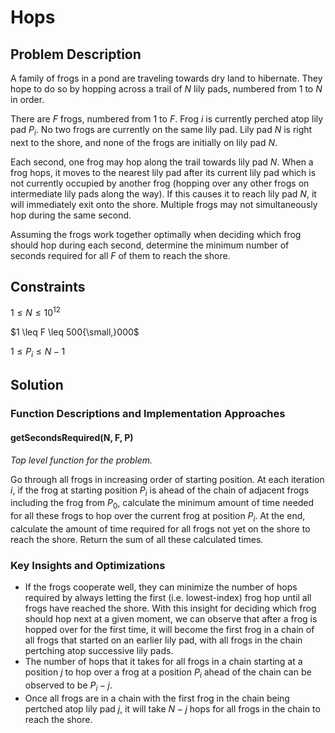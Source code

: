 # Hops

## Problem Description

A family of frogs in a pond are traveling towards dry land to hibernate. They hope to do so by hopping across a trail of $N$ lily pads, numbered from $1$ to $N$ in order.

There are $F$ frogs, numbered from $1$ to $F$. Frog $i$ is currently perched atop lily pad $P_i$. No two frogs are currently on the same lily pad. Lily pad $N$ is right next to the shore, and none of the frogs are initially on lily pad $N$.

Each second, one frog may hop along the trail towards lily pad $N$. When a frog hops, it moves to the nearest lily pad after its current lily pad which is not currently occupied by another frog (hopping over any other frogs on intermediate lily pads along the way). If this causes it to reach lily pad $N$, it will immediately exit onto the shore. Multiple frogs may not simultaneously hop during the same second.

Assuming the frogs work together optimally when deciding which frog should hop during each second, determine the minimum number of seconds required for all $F$ of them to reach the shore.

## Constraints

$1 \leq N \leq 10^{12}$

$1 \leq F \leq 500{\small,}000$

$1 \leq P_i \leq N - 1$

## Solution

### Function Descriptions and Implementation Approaches

#### getSecondsRequired(N, F, P)

*Top level function for the problem.*

Go through all frogs in increasing order of starting position. At each iteration $i$, if the frog at starting position $P_i$ is ahead of the chain of adjacent frogs including the frog from $P_0$, calculate the minimum amount of time needed for all these frogs to hop over the current frog at position $P_i$. At the end, calculate the amount of time required for all frogs not yet on the shore to reach the shore. Return the sum of all these calculated times.

### Key Insights and Optimizations

- If the frogs cooperate well, they can minimize the number of hops required by always letting the first (i.e. lowest-index) frog hop until all frogs have reached the shore. With this insight for deciding which frog should hop next at a given moment, we can observe that after a frog is hopped over for the first time, it will become the first frog in a chain of all frogs that started on an earlier lily pad, with all frogs in the chain pertching atop successive lily pads.
- The number of hops that it takes for all frogs in a chain starting at a position $j$ to hop over a frog at a position $P_i$ ahead of the chain can be observed to be $P_i - j$.
- Once all frogs are in a chain with the first frog in the chain being pertched atop lily pad $j$, it will take $N - j$ hops for all frogs in the chain to reach the shore.